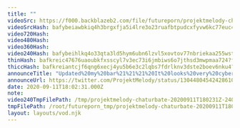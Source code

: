 ```yaml
---
title: ""
videoSrc: https://f000.backblazeb2.com/file/futureporn/projektmelody-chaturbate-20200911T180231Z.mp4
videoSrcHash: bafybeiawbkiq4h3brgxfja5i4lre3o23ruafbtpudcxfyvw6kc77euc4si?filename=projektmelody-chaturbate-20200911T180231Z.mp4
video720Hash: 
video480Hash: 
video360Hash: 
video240Hash: bafybeihlkq4o33qta3ld5hym6ubn6lzvl5xovtov77nbriekaa255wst2e?filename=projektmelody-chaturbate-20200911T180231Z-240p.mp4
thinHash: bafkreic47676uaoubkfxsscyl7v3ec73i6jmbiws6o7jthsd3mwpmaa724?filename=20200911T180231Z_thin.jpg
thiccHash: bafkreiantcjf6qng6xecj4yu5b6e3c2lqbs7fdrlknv3dste2boev6nku4?filename=20200911T180231Z_thicc.jpg
announceTitle: "Updated%20my%20bar%21%21%21%20It%20looks%20very%20cyberpunky%20%28but%20all%20the%20bottles%20are%20filled%20with%20wang%20energy%20drink%29.%20%20%2athis%20message%20sponsored%20by%20wang%20energy%20drink%2C%20%22Taste%20the%20Wang%22"
announceUrl: https://twitter.com/ProjektMelody/status/1304480454242861056
date: 2020-09-11T18:02:31.000Z
note: 
video240TmpFilePath: /tmp/projektmelody-chaturbate-20200911T180231Z-240p.mp4
tmpFilePath: /root/futureporn_tmp/projektmelody-chaturbate-20200911T180231Z.mp4
layout: layouts/vod.njk
---
```

